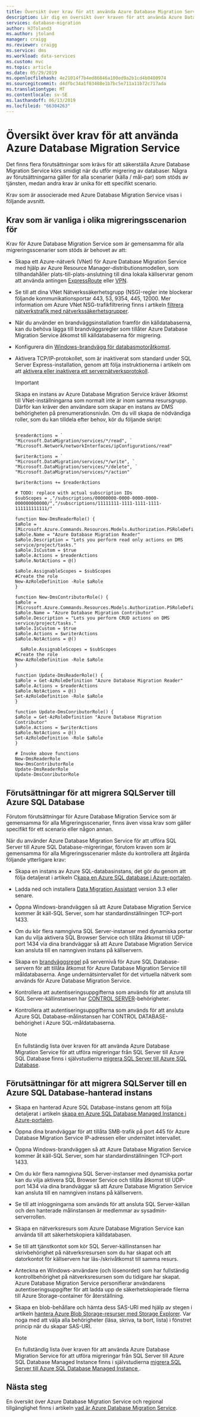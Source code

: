 ```yaml
---
title: Översikt över krav för att använda Azure Database Migration Service | Microsoft Docs
description: Lär dig en översikt över kraven för att använda Azure Database Migration Service för att utföra migrering av databaser.
services: database-migration
author: HJToland3
ms.author: jtoland
manager: craigg
ms.reviewer: craigg
ms.service: dms
ms.workload: data-services
ms.custom: mvc
ms.topic: article
ms.date: 05/29/2019
ms.openlocfilehash: 4e21014f7b4ed86846a100ed9a2b1cd4b0400974
ms.sourcegitcommit: d4dfbc34a1f03488e1b7bc5e711a11b72c717ada
ms.translationtype: MT
ms.contentlocale: sv-SE
ms.lasthandoff: 06/13/2019
ms.locfileid: "66304263"
---
```

# <a name="overview-of-prerequisites-for-using-the-azure-database-migration-service"></a>Översikt över krav för att använda Azure Database Migration Service

Det finns flera förutsättningar som krävs för att säkerställa Azure Database Migration Service körs smidigt när du utför migrering av databaser. Några av förutsättningarna gäller för alla scenarier (källa / mål-par) som stöds av tjänsten, medan andra krav är unika för ett specifikt scenario.

Krav som är associerade med Azure Database Migration Service visas i följande avsnitt.

## <a name="prerequisites-common-across-migration-scenarios"></a>Krav som är vanliga i olika migreringsscenarion för

Krav för Azure Database Migration Service som är gemensamma för alla migreringsscenarier som stöds är behovet av att:

* Skapa ett Azure-nätverk (VNet) för Azure Database Migration Service med hjälp av Azure Resource Manager-distributionsmodellen, som tillhandahåller plats-till-plats-anslutning till dina lokala källservrar genom att använda antingen [ExpressRoute](https://docs.microsoft.com/azure/expressroute/expressroute-introduction) eller [VPN](https://docs.microsoft.com/azure/vpn-gateway/vpn-gateway-about-vpngateways).
* Se till att dina VNet Nätverkssäkerhetsgrupp (NSG)-regler inte blockerar följande kommunikationsportar 443, 53, 9354, 445, 12000. Mer information om Azure VNet NSG-trafikfiltrering finns i artikeln [filtrera nätverkstrafik med nätverkssäkerhetsgrupper](https://docs.microsoft.com/azure/virtual-network/virtual-networks-nsg).
* När du använder en brandväggsinstallation framför din källdatabaserna, kan du behöva lägga till brandväggsregler som tillåter Azure Database Migration Service åtkomst till källdatabaserna för migrering.
* Konfigurera din [Windows-brandvägg för databasmotoråtkomst](https://docs.microsoft.com/sql/database-engine/configure-windows/configure-a-windows-firewall-for-database-engine-access).
* Aktivera TCP/IP-protokollet, som är inaktiverat som standard under SQL Server Express-installation, genom att följa instruktionerna i artikeln om att [aktivera eller inaktivera ett servernätverksprotokoll](https://docs.microsoft.com/sql/database-engine/configure-windows/enable-or-disable-a-server-network-protocol#SSMSProcedure).

    > [!IMPORTANT]
    > Skapa en instans av Azure Database Migration Service kräver åtkomst till VNet-inställningarna som normalt inte är inom samma resursgrupp. Därför kan kräver den användare som skapar en instans av DMS behörigheten på prenumerationsnivån. Om du vill skapa de nödvändiga roller, som du kan tilldela efter behov, kör du följande skript:
    >
    > ```
    >
    > $readerActions = `
    > "Microsoft.DataMigration/services/*/read", `
    > "Microsoft.Network/networkInterfaces/ipConfigurations/read"
    >
    > $writerActions = `
    > "Microsoft.DataMigration/services/*/write", `
    > "Microsoft.DataMigration/services/*/delete", `
    > "Microsoft.DataMigration/services/*/action"
    >
    > $writerActions += $readerActions
    >
    > # TODO: replace with actual subscription IDs
    > $subScopes = ,"/subscriptions/00000000-0000-0000-0000-000000000000/","/subscriptions/11111111-1111-1111-1111-111111111111/"
    >
    > function New-DmsReaderRole() {
    > $aRole = [Microsoft.Azure.Commands.Resources.Models.Authorization.PSRoleDefinition]::new()
    > $aRole.Name = "Azure Database Migration Reader"
    > $aRole.Description = "Lets you perform read only actions on DMS service/project/tasks."
    > $aRole.IsCustom = $true
    > $aRole.Actions = $readerActions
    > $aRole.NotActions = @()
    >
    > $aRole.AssignableScopes = $subScopes
    > #Create the role
    > New-AzRoleDefinition -Role $aRole
    > }
    >
    > function New-DmsContributorRole() {
    > $aRole = [Microsoft.Azure.Commands.Resources.Models.Authorization.PSRoleDefinition]::new()
    > $aRole.Name = "Azure Database Migration Contributor"
    > $aRole.Description = "Lets you perform CRUD actions on DMS service/project/tasks."
    > $aRole.IsCustom = $true
    > $aRole.Actions = $writerActions
    > $aRole.NotActions = @()
    >
    >   $aRole.AssignableScopes = $subScopes
    > #Create the role
    > New-AzRoleDefinition -Role $aRole
    > }
    > 
    > function Update-DmsReaderRole() {
    > $aRole = Get-AzRoleDefinition "Azure Database Migration Reader"
    > $aRole.Actions = $readerActions
    > $aRole.NotActions = @()
    > Set-AzRoleDefinition -Role $aRole
    > }
    >
    > function Update-DmsConributorRole() {
    > $aRole = Get-AzRoleDefinition "Azure Database Migration Contributor"
    > $aRole.Actions = $writerActions
    > $aRole.NotActions = @()
    > Set-AzRoleDefinition -Role $aRole
    > }
    >
    > # Invoke above functions
    > New-DmsReaderRole
    > New-DmsContributorRole
    > Update-DmsReaderRole
    > Update-DmsConributorRole
    > ```

## <a name="prerequisites-for-migrating-sql-server-to-azure-sql-database"></a>Förutsättningar för att migrera SQLServer till Azure SQL Database

Förutom förutsättningar för Azure Database Migration Service som är gemensamma för alla Migreringsscenarier, finns även vissa krav som gäller specifikt för ett scenario eller någon annan.

När du använder Azure Database Migration Service för att utföra SQL Server till Azure SQL Database-migreringar, förutom kraven som är gemensamma för alla Migreringsscenarier måste du kontrollera att åtgärda följande ytterligare krav:

* Skapa en instans av Azure SQL-databasinstans, det gör du genom att följa detaljerat i artikeln C[kapa en Azure SQL database i Azure-portalen](https://docs.microsoft.com/azure/sql-database/sql-database-get-started-portal).
* Ladda ned och installera [Data Migration Assistant](https://www.microsoft.com/download/details.aspx?id=53595) version 3.3 eller senare.
* Öppna Windows-brandväggen så att Azure Database Migration Service kommer åt käll-SQL Server, som har standardinställningen TCP-port 1433.
* Om du kör flera namngivna SQL Server-instanser med dynamiska portar kan du vilja aktivera SQL Browser Service och tillåta åtkomst till UDP-port 1434 via dina brandväggar så att Azure Database Migration Service kan ansluta till en namngiven instans på källservern.
* Skapa en [brandväggsregel](https://docs.microsoft.com/azure/sql-database/sql-database-firewall-configure) på servernivå för Azure SQL Database-servern för att tillåta åtkomst för Azure Database Migration Service till måldatabaserna. Ange undernätsintervallet för det virtuella nätverk som används för Azure Database Migration Service.
* Kontrollera att autentiseringsuppgifterna som används för att ansluta till SQL Server-källinstansen har [CONTROL SERVER](https://docs.microsoft.com/sql/t-sql/statements/grant-server-permissions-transact-sql)-behörigheter.
* Kontrollera att autentiseringsuppgifterna som används för att ansluta Azure SQL Database-målinstansen har CONTROL DATABASE-behörighet i Azure SQL-måldatabaserna.

   > [!NOTE]
   > En fullständig lista över kraven för att använda Azure Database Migration Service för att utföra migreringar från SQL Server till Azure SQL Database finns i självstudierna [migrera SQL Server till Azure SQL Database](https://docs.microsoft.com/azure/dms/tutorial-sql-server-to-azure-sql).
   > 

## <a name="prerequisites-for-migrating-sql-server-to-an-azure-sql-database-managed-instance"></a>Förutsättningar för att migrera SQLServer till en Azure SQL Database-hanterad instans

* Skapa en hanterad Azure SQL Database-instans genom att följa detaljerat i artikeln [skapa en Azure SQL Database Managed Instance i Azure-portalen](https://aka.ms/sqldbmi).
* Öppna dina brandväggar för att tillåta SMB-trafik på port 445 för Azure Database Migration Service IP-adressen eller undernätet intervallet.
* Öppna Windows-brandväggen så att Azure Database Migration Service kommer åt käll-SQL Server, som har standardinställningen TCP-port 1433.
* Om du kör flera namngivna SQL Server-instanser med dynamiska portar kan du vilja aktivera SQL Browser Service och tillåta åtkomst till UDP-port 1434 via dina brandväggar så att Azure Database Migration Service kan ansluta till en namngiven instans på källservern.
* Se till att inloggningarna som används för att ansluta SQL Server-källan och den hanterade målinstansen är medlemmar av sysadmin-serverrollen.
* Skapa en nätverksresurs som Azure Database Migration Service kan använda till att säkerhetskopiera källdatabasen.
* Se till att tjänstkontot som kör SQL Server-källinstansen har skrivbehörighet på nätverksresursen som du har skapat och att datorkontot för källservern har läs-/skrivåtkomst till samma resurs.
* Anteckna en Windows-användare (och lösenordet) som har fullständig kontrollbehörighet på nätverksresursen som du tidigare har skapat. Azure Database Migration Service personifierar användarens autentiseringsuppgifter för att ladda upp de säkerhetskopierade filerna till Azure Storage-container för återställning.
* Skapa en blob-behållare och hämta dess SAS-URI med hjälp av stegen i artikeln [hantera Azure Blob Storage-resurser med Storage Explorer](https://docs.microsoft.com/azure/vs-azure-tools-storage-explorer-blobs#get-the-sas-for-a-blob-container). Var noga med att välja alla behörigheter (läsa, skriva, ta bort, lista) i fönstret princip när du skapar SAS-URI.

   > [!NOTE]
   > En fullständig lista över kraven för att använda Azure Database Migration Service för att utföra migreringar från SQL Server till Azure SQL Database Managed Instance finns i självstudierna [migrera SQL Server till Azure SQL Database Managed Instance ](https://aka.ms/migratetomiusingdms).

## <a name="next-steps"></a>Nästa steg

En översikt över Azure Database Migration Service och regional tillgänglighet finns i artikeln [vad är Azure Database Migration Service](dms-overview.md).
